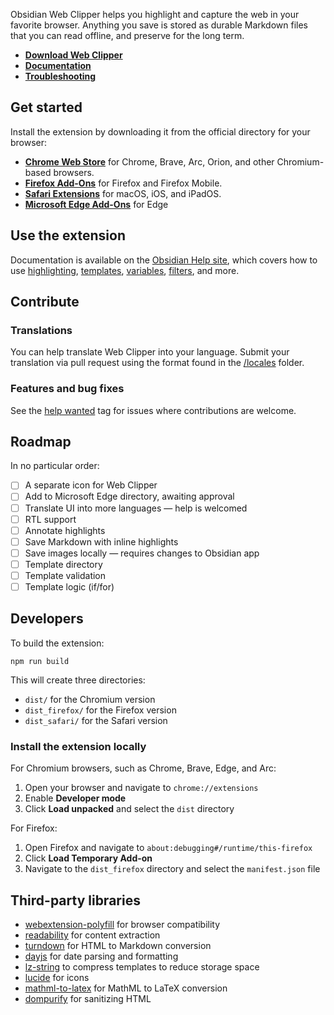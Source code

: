 Obsidian Web Clipper helps you highlight and capture the web in your favorite browser. Anything you save is stored as durable Markdown files that you can read offline, and preserve for the long term.

- **[Download Web Clipper](https://obsidian.md/clipper)**
- **[Documentation](https://help.obsidian.md/web-clipper)**
- **[Troubleshooting](https://help.obsidian.md/web-clipper/troubleshoot)**

## Get started

Install the extension by downloading it from the official directory for your browser:

- **[Chrome Web Store](https://chromewebstore.google.com/detail/obsidian-web-clipper/cnjifjpddelmedmihgijeibhnjfabmlf)** for Chrome, Brave, Arc, Orion, and other Chromium-based browsers.
- **[Firefox Add-Ons](https://addons.mozilla.org/en-US/firefox/addon/web-clipper-obsidian/)** for Firefox and Firefox Mobile.
- **[Safari Extensions](https://apps.apple.com/us/app/obsidian-web-clipper/id6720708363)** for macOS, iOS, and iPadOS.
- **[Microsoft Edge Add-Ons](https://microsoftedge.microsoft.com/addons/detail/obsidian-web-clipper/eigdjhmgnaaeaonimdklocfekkaanfme)** for Edge

## Use the extension

Documentation is available on the [Obsidian Help site](https://help.obsidian.md/web-clipper), which covers how to use [highlighting](https://help.obsidian.md/web-clipper/highlight), [templates](https://help.obsidian.md/web-clipper/templates), [variables](https://help.obsidian.md/web-clipper/variables), [filters](https://help.obsidian.md/web-clipper/filters), and more.

## Contribute

### Translations

You can help translate Web Clipper into your language. Submit your translation via pull request using the format found in the [/locales](/src/locales) folder.

### Features and bug fixes

See the [help wanted](https://github.com/obsidianmd/obsidian-clipper/issues?q=is%3Aissue+is%3Aopen+label%3A%22help+wanted%22) tag for issues where contributions are welcome.

## Roadmap

In no particular order:

- [ ] A separate icon for Web Clipper
- [ ] Add to Microsoft Edge directory, awaiting approval
- [ ] Translate UI into more languages — help is welcomed
- [ ] RTL support
- [ ] Annotate highlights
- [ ] Save Markdown with inline highlights
- [ ] Save images locally — requires changes to Obsidian app
- [ ] Template directory
- [ ] Template validation
- [ ] Template logic (if/for)

## Developers

To build the extension:

```
npm run build
```

This will create three directories:
- `dist/` for the Chromium version
- `dist_firefox/` for the Firefox version
- `dist_safari/` for the Safari version

### Install the extension locally

For Chromium browsers, such as Chrome, Brave, Edge, and Arc:

1. Open your browser and navigate to `chrome://extensions`
2. Enable **Developer mode**
3. Click **Load unpacked** and select the `dist` directory

For Firefox:

1. Open Firefox and navigate to `about:debugging#/runtime/this-firefox`
2. Click **Load Temporary Add-on**
3. Navigate to the `dist_firefox` directory and select the `manifest.json` file

## Third-party libraries

- [webextension-polyfill](https://github.com/mozilla/webextension-polyfill) for browser compatibility
- [readability](https://github.com/mozilla/readability) for content extraction
- [turndown](https://github.com/mixmark-io/turndown) for HTML to Markdown conversion
- [dayjs](https://github.com/iamkun/dayjs) for date parsing and formatting
- [lz-string](https://github.com/pieroxy/lz-string) to compress templates to reduce storage space
- [lucide](https://github.com/lucide-icons/lucide) for icons
- [mathml-to-latex](https://github.com/asnunes/mathml-to-latex) for MathML to LaTeX conversion
- [dompurify](https://github.com/cure53/DOMPurify) for sanitizing HTML
